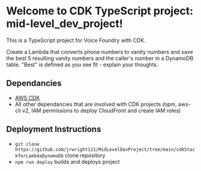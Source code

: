 # Welcome to CDK TypeScript project: mid-level_dev_project!

This is a TypeScript project for Voice Foundry with CDK.

Create a Lambda that converts phone numbers to vanity numbers and save the best 5 resulting vanity numbers and the caller's number in a DynamoDB table. "Best" is defined as you see fit - explain your thoughts.


## Dependancies
 * [AWS CDK](https://docs.aws.amazon.com/cdk/latest/guide/getting_started.html)
 * All other dependancies that are involved with CDK projects (npm, aws-cli v2, IAM permissions to deploy CloudFront and create IAM roles)

## Deployment Instructions
 * `git clone https://github.com/jrwright121/MidLevelDevProject/tree/main/cdkStackforLambdaDynamoDb` clone repository 
 * `npm run deploy`  builds and deploys project
